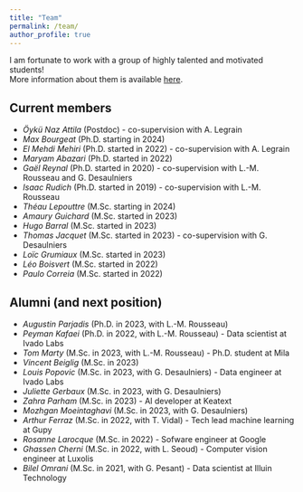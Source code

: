 ```yaml
---
title: "Team"
permalink: /team/
author_profile: true
---
```

 I am fortunate to work with a group of highly talented and motivated students! \
More information about them is available [here](https://corail-research.github.io/team/).


## Current members

* *Öykü Naz Attila* (Postdoc) - co-supervision with A. Legrain
* *Max Bourgeat* (Ph.D. starting in 2024) 
* *El Mehdi Mehiri* (Ph.D. started in 2022) - co-supervision with A. Legrain
* *Maryam Abazari* (Ph.D. started in 2022) 
* *Gaël Reynal* (Ph.D. started in 2020) - co-supervision with L.-M. Rousseau and G. Desaulniers
* *Isaac Rudich* (Ph.D. started in 2019) - co-supervision with L.-M. Rousseau
* *Théau Lepouttre* (M.Sc. starting in 2024) 
* *Amaury Guichard* (M.Sc. started in 2023) 
* *Hugo Barral* (M.Sc. started in 2023) 
* *Thomas Jacquet* (M.Sc. started in 2023) - co-supervision with G. Desaulniers
* *Loïc Grumiaux* (M.Sc. started in 2023) 
* *Léo Boisvert* (M.Sc. started in 2022) 
* *Paulo Correia* (M.Sc. started in 2022) 



## Alumni (and next position)

* *Augustin Parjadis* (Ph.D. in 2023, with L.-M. Rousseau)
* *Peyman Kafaei* (Ph.D. in 2022, with L.-M. Rousseau) - Data scientist at Ivado Labs 
* *Tom Marty* (M.Sc. in 2023, with L.-M. Rousseau) - Ph.D. student at Mila
* *Vincent Beiglig* (M.Sc. in 2023) 
* *Louis Popovic* (M.Sc. in 2023, with G. Desaulniers) - Data engineer at Ivado Labs
* *Juliette Gerbaux* (M.Sc. in 2023, with G. Desaulniers)
* *Zahra Parham* (M.Sc. in 2023) - AI developer at Keatext
* *Mozhgan Moeintaghavi* (M.Sc. in 2023, with G. Desaulniers)
* *Arthur Ferraz* (M.Sc. in 2022,  with T. Vidal) - Tech lead machine learning at Gupy 
* *Rosanne Larocque* (M.Sc. in 2022) - Sofware engineer at Google
* *Ghassen Cherni* (M.Sc. in 2022,  with L. Seoud) - Computer vision engineer at Luxolis
* *Bilel Omrani* (M.Sc. in 2021,  with G. Pesant) - Data scientist at Illuin Technology
